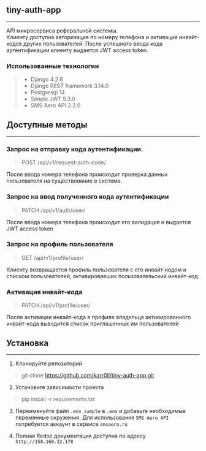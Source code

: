 ## tiny-auth-app
***
API микросервиса реферальной системы.  
Клиенту доступна авторизация по номеру телефона и активация инвайт-кодов других пользователей.
После успешного ввода кода аутентификации клиенту выдается JWT access token.
### Использованные технологии
> - Django 4.2.6  
> - Django REST framework 3.14.0
> - Postgresql 14 
> - Simple JWT 5.3.0 
> - SMS Aero API 2.2.0  

## Доступные методы
***
### Запрос на отправку кода аутентификации.

> POST /api/v1/request-auth-code/  

После ввода номера телефона происходит проверка данных пользователя на существование в системе. 

### Запрос на ввод полученного кода аутентификации

> PATCH /api/v1/auth/user/<pk>

После ввода номера телефона происходит его валидация и выдается JWT access token

### Запрос на профиль пользователя

> GET /api/v1/profile/user/<pk>

Клиенту возвращается профиль пользователя с его инвайт-кодом и списком пользователей, 
активировавших пользовательский инвайт-код

### Активация инвайт-кода

> PATCH /api/v1/profile/user/<pk>

После активации инвайт-кода в профиле владельца активированного инвайт-кода выводится список приглашенных им пользователей

## Установка
***
1. Клонируйте репозиторий 
> git clone https://github.com/karr0ll/tiny-auth-app.git

2. Установите зависимости проекта
> pip install -r requirements.txt

3. Переименуйте файл  ``` .env_sample ``` в  ```.env``` и добавьте необходимые переменные окружения.
Для использования ```SMS Aero API``` потребуется аккаунт в сервисе ```smsaero.ru```

4. Полная Redoc документация доступна по адресу ```http://158.160.32.178```
